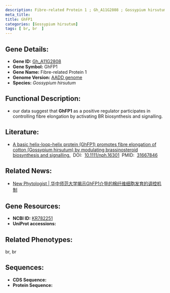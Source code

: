 ```yaml
---
description: Fibre-related Protein 1 ; Gh_A11G2808 ; Gossypium hirsutum
meta_title:
title: GhFP1
categories: [Gossypium hirsutum]
tags: [ br, br  ]
---
```


## Gene Details:
- **Gene ID:**	[Gh_A11G2808]()
- **Gene Symbol:** GhFP1
- **Gene Name:** Fibre-related Protein 1
- **Genome Version:** [AADD genome]()
- **Species:** *Gossypium hirsutum*

## Functional Description:
   - our data suggest that **GhFP1** as a positive regulator participates in controlling fibre elongation by activating BR biosynthesis and signalling. 

## Literature:
   - [A basic helix-loop-helix protein (GhFP1) promotes fibre elongation of cotton (Gossypium hirsutum) by modulating brassinosteroid biosynthesis and signalling.]( https://nph.onlinelibrary.wiley.com/doi/10.1111/nph.16301)&nbsp;&nbsp;DOI:&nbsp;&nbsp;[10.1111/nph.16301](https://nph.onlinelibrary.wiley.com/doi/10.1111/nph.16301)&nbsp;&nbsp;PMID:&nbsp;&nbsp;[31667846](https://pubmed.ncbi.nlm.nih.gov/31667846/)

## Related News:
   - [New Phytologist | 华中师范大学揭示GhFP1介导的棉纤维细胞发育的调控机制](https://mp.weixin.qq.com/s?__biz=Mzg3MDEwNDEyMg==&mid=2247486255&idx=4&sn=cedacebe90662893f27350c58fe1e62a&chksm=ce93a67af9e42f6c919648b1d0dfa46f787e34a5f361bb47d72c62b92787c013b50715fc7b10&scene=27#wechat_redirect)

## Gene Resources:
- **NCBI ID:** [KR782251](https://www.ncbi.nlm.nih.gov/gene/?term=KR782251)
- **UniProt accessions:** [](https://www.uniprot.org/uniprotkb//entry)

## Related Phenotypes:
br, br 

## Sequences:
- **CDS Sequence:**
- **Protein Sequence:**

